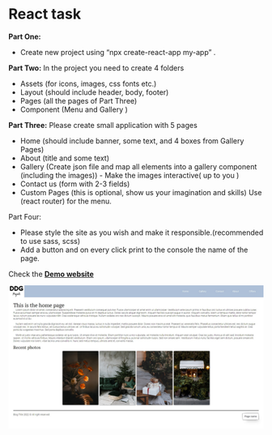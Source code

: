 # React task

**Part One:**
- Create new project using “npx create-react-app my-app” .

**Part Two:**
In the project you need to create 4 folders
- Assets (for icons, images, css fonts etc.)
- Layout (should include header, body, footer)
- Pages (all the pages of Part Three)
- Component  (Menu and Gallery )

**Part Three:**
Please create small application with 5 pages
- Home (should include banner, some text, and 4 boxes from Gallery Pages)
- About (title and some text)
- Gallery (Create json file and map all elements into a gallery component (including the images))
        - Make the images interactive( up to you )
- Contact us (form with 2-3 fields)
- Custom Pages (this is optional, show us your imagination and skills)
Use  (react router) for the menu.

Part Four:
- Please style the site as you wish and make it responsible.(recommended to use sass, scss)
- Add a button and on every click print to the console the name of the page.

Check the [**Demo website**](https://admolite.dimitargegov.site/)

[![ScreenShot](https://github.com/MitkoDG/react-test-app/blob/main/screenshot.jpg "Login screen page")](https://admolite.dimitargegov.site/)
